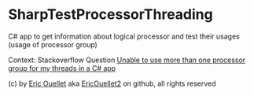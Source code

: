 # SharpTestProcessorThreading
C# app to get information about logical processor and test their usages (usage of processor group)

Context: Stackoverflow Question [Unable to use more than one processor group for my threads in a C# app][1]

(c) by [Eric Ouellet][2] aka [EricOuellet2][3] on github, all rights reserved

 [1]: http://stackoverflow.com/questions/28098082/unable-to-use-more-than-one-processor-group-for-my-threads-in-a-c-sharp-app
 [2]: http://stackoverflow.com/users/452845/eric-ouellet
 [3]: https://github.com/EricOuellet2
 
